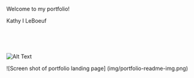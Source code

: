 Welcome to my portfolio!

Kathy I LeBoeuf

<a href="url"><img scr="img/portfolio-readme-img.png" align="center" height="auto" width="600" ></a><br /><br />

<img scr="img/portfolio-readme-img.png" align="center" height="auto" width="600" ><br /><br />

 ![Alt Text](url)

![Screen shot of portfolio landing page] (img/portfolio-readme-img.png)
